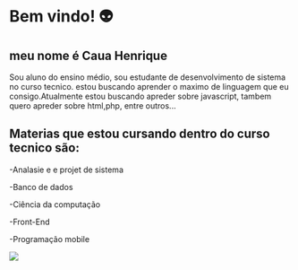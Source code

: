 # Bem vindo! 👽
## meu nome é Caua Henrique 
Sou aluno do ensino médio, sou estudante de desenvolvimento de sistema no curso tecnico.
estou buscando aprender o maximo de linguagem que eu consigo.Atualmente estou buscando apreder sobre javascript,
tambem quero apreder sobre html,php, entre outros...
## Materias que estou cursando dentro do curso tecnico são:
-Analasie e e projet de sistema

-Banco de dados

-Ciência da computação

-Front-End 

-Programação mobile


<img heigth="10" src="https://github.com/henriquechd1234/henriquechd1234/assets/159437428/445feb5f-d6ec-4d16-869c-5bed536a425d">
